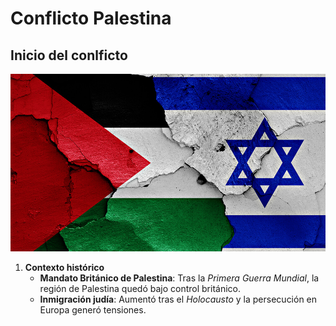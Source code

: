 # Conflicto Palestina

## Inicio del conlficto

![bandera.jpg](../img/bandera.jpg)

1. **Contexto histórico**
    - **Mandato Británico de Palestina**: Tras la *Primera Guerra Mundial*, la región de Palestina quedó bajo control británico.
    - **Inmigración judía**: Aumentó tras el *Holocausto* y la persecución en Europa generó tensiones. 

